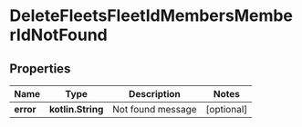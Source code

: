 
# DeleteFleetsFleetIdMembersMemberIdNotFound

## Properties
Name | Type | Description | Notes
------------ | ------------- | ------------- | -------------
**error** | **kotlin.String** | Not found message |  [optional]



